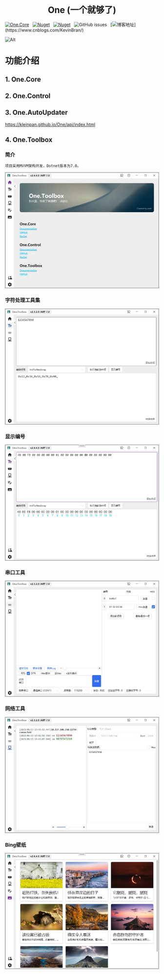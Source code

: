 <div align="center">

# One (一个就够了)

</div>

[![One.Core](https://img.shields.io/nuget/v/One.Core?label=One.Core)](https://www.nuget.org/packages/One.Core/)
&nbsp; [![Nuget](https://img.shields.io/nuget/v/One.Control?label=One.Control)](https://www.nuget.org/packages/One.Control/)
&nbsp; [![Nuget](https://img.shields.io/nuget/v/One.AutoUpdater?label=One.AutoUpdater)](https://www.nuget.org/packages/One.AutoUpdater/)
&nbsp; ![GitHub issues](https://img.shields.io/github/issues/KleinPan/One)
&nbsp; [![博客地址](https://img.shields.io/badge/cnblogs-Link-brightgreen")](https://www.cnblogs.com/KevinBran/)


<!--
  ## Nuget Links
  
  | [One.Core](https://www.nuget.org/packages/One.Core/)  | [One.Control](https://www.nuget.org/packages/One.Control/) 
  | ------------- | ------------- 
  
-->

![Alt](https://repobeats.axiom.co/api/embed/4fb7dc32557eadd8782eafb3e3f4564a73996dd1.svg "Repobeats analytics image")

# 功能介绍
## 1. One.Core
## 2. One.Control
## 3. One.AutoUpdater
  https://kleinpan.github.io/One/api/index.html
## 4. One.Toolbox

### 简介

	项目采用MVVM架构开发，Dotnet版本为7.0。

![image](https://github.com/KleinPan/One/blob/master/docs/Dashboard.jpg?raw=true)

### 字符处理工具集
![image](https://github.com/KleinPan/One/blob/master/docs/StringProcess.jpg)

### 显示编号
![image](https://github.com/KleinPan/One/blob/master/docs/StringHelper.png?raw=true)

### 串口工具
![image](https://github.com/KleinPan/One/blob/master/docs/Com.jpg?raw=true)

### 网络工具
![image](https://github.com/KleinPan/One/blob/master/docs/Net.jpg?raw=true)

### Bing壁纸
![image](https://github.com/KleinPan/One/blob/master/docs/BingImage.jpg?raw=true)



